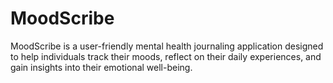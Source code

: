 # MoodScribe
MoodScribe is a user-friendly mental health journaling application designed to help individuals track their moods, reflect on their daily experiences, and gain insights into their emotional well-being.
